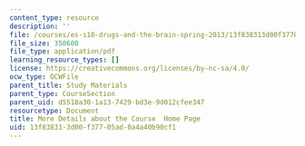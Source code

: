 ```yaml
---
content_type: resource
description: ''
file: /courses/es-s10-drugs-and-the-brain-spring-2013/13f838313d00f37705ad0a4a40b90cf1_MITES_S10S13_Details.pdf
file_size: 350608
file_type: application/pdf
learning_resource_types: []
license: https://creativecommons.org/licenses/by-nc-sa/4.0/
ocw_type: OCWFile
parent_title: Study Materials
parent_type: CourseSection
parent_uid: d5518a30-1a13-7429-bd3e-9d012cfee347
resourcetype: Document
title: More Details about the Course  Home Page
uid: 13f83831-3d00-f377-05ad-0a4a40b90cf1
---
```

